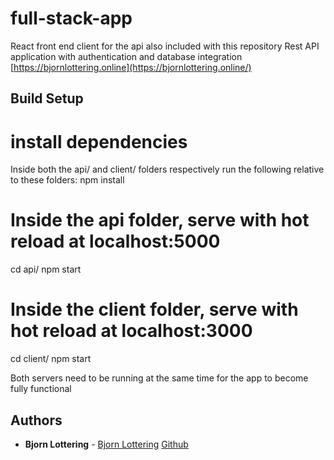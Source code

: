 # full-stack-app
React front end client for the api also included with this repository
Rest API application with authentication and database integration
[https://bjornlottering.online](https://bjornlottering.online/)

## Build Setup

# install dependencies
Inside both the api/ and client/ folders respectively run the following relative to these folders:
npm install

# Inside the api folder, serve with hot reload at localhost:5000
cd api/
npm start

# Inside the client folder, serve with hot reload at localhost:3000
cd client/
npm start

Both servers need to be running at the same time for the app to become fully functional
 
## Authors

* **Bjorn Lottering** - [Bjorn Lottering](https://bjornlottering.online/) [Github](https://github.com/volmalites)
